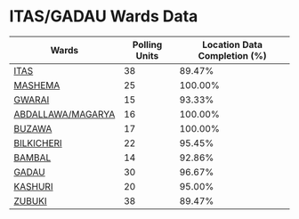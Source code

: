 
# ITAS/GADAU Wards Data

| Wards | Polling Units | Location Data Completion (%) |
| ---- | ----- | ------- |
| [ITAS](./wards/1162-itas) | 38 | 89.47% |
| [MASHEMA](./wards/1163-mashema) | 25 | 100.00% |
| [GWARAI](./wards/1164-gwarai) | 15 | 93.33% |
| [ABDALLAWA/MAGARYA](./wards/1165-abdallawa/magarya) | 16 | 100.00% |
| [BUZAWA](./wards/1166-buzawa) | 17 | 100.00% |
| [BILKICHERI](./wards/1167-bilkicheri) | 22 | 95.45% |
| [BAMBAL](./wards/1168-bambal) | 14 | 92.86% |
| [GADAU](./wards/1169-gadau) | 30 | 96.67% |
| [KASHURI](./wards/1170-kashuri) | 20 | 95.00% |
| [ZUBUKI](./wards/1171-zubuki) | 38 | 89.47% |




